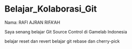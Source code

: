 # Belajar_Kolaborasi_Git

Nama: RAFI AJRAN RIFA'AH

Saya senang belajar Git Source Control di Gamelab Indonesia

belajar reset dan revert
belajar git rebase dan cherry-pick
